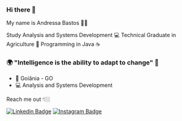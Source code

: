 ### Hi there 👋
My name is Andressa Bastos 👩‍🦰

Study Analysis and Systems Development 💻
Technical Graduate in Agriculture 🌾
Programming in Java ☕

### 🌍 "Intelligence is the ability to adapt to change" 🧠

- 📍 Goiânia - GO
- 💻 Analysis and Systems Development

Reach me out 👇🏼

[![Linkedin Badge](https://img.shields.io/badge/-LinkedIn-blue?style=flat-square&logo=Linkedin&logoColor=white&link=https://www.linkedin.com/in/andressa-bastos/)](https://www.linkedin.com/in/andressa-bastos/) [![Instagram Badge](https://img.shields.io/badge/-Instagram-violet?style=flat-square&logo=Instagram&logoColor=white&link=https://www.instagram.com/andressabastosf/)](https://www.instagram.com/andressabastosf/)



